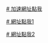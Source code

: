 [# 加速網址點我](https://ghproxy.com/raw.githubusercontent.com/bear532/js/main/js.json)

[# 網址點我1](https://raw.githubusercontent.com/bear532/js/main/js.json)

[# 網址點我2](https://cdn.jsdelivr.net/gh/bear532/js@main/js.json)
